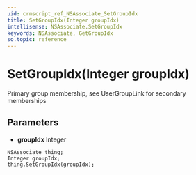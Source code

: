 ```yaml
---
uid: crmscript_ref_NSAssociate_SetGroupIdx
title: SetGroupIdx(Integer groupIdx)
intellisense: NSAssociate.SetGroupIdx
keywords: NSAssociate, GetGroupIdx
so.topic: reference
---
```


# SetGroupIdx(Integer groupIdx)

Primary group membership, see UserGroupLink for secondary memberships

## Parameters

* **groupIdx** Integer

```crmscript
NSAssociate thing;
Integer groupIdx;
thing.SetGroupIdx(groupIdx);
```

